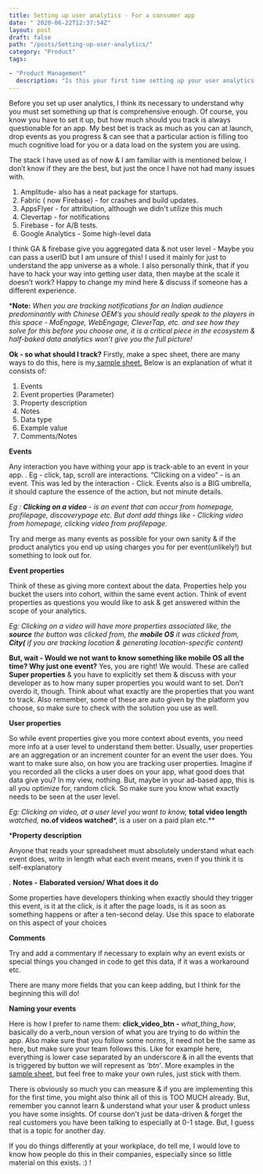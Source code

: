 ```yaml
---
title: Setting up user analytics - For a consumer app
date: "	2020-06-22T12:37:54Z"
layout: post
draft: false
path: "/posts/Setting-up-user-analytics/"
category: "Product"
tags:

- "Product Management"
  description: "Is this your first time setting up your user analytics for your product, I got you covered."
---
```



Before you set up user analytics, I think its necessary to understand why you must set something up that is comprehensive enough. Of course, you know you have to set it up, but how much should you track is always questionable for an app. My best bet is track as much as you can at launch, drop events as you progress & can see that a particular action is filling too much cognitive load for you or a data load on the system you are using. 

The stack I have used as of now & I am familiar with is mentioned below, I don’t know if they are the best, but just the once I have not had many issues with. 

1. Amplitude- also has a neat package for startups. 
2. Fabric ( now Firebase)  - for crashes and build updates.
3.  AppsFlyer -  for attribution, although we didn't utilize this much 
4. Clevertap - for notifications
5. Firebase - for A/B tests.
6. Google Analytics - Some high-level data

I think GA & firebase give you aggregated data & not user level - Maybe you can pass a userID but I am unsure of this! I used it mainly for just to understand the app universe as a whole. I also personally think, that if you have to hack your way into getting user data, then maybe at the scale it doesn’t work? Happy to change my mind here & discuss if someone has a different experience. 

***Note:** *When you are tracking notifications for an Indian audience predominantly with Chinese OEM’s you should really speak to the players in this space - MoEngage, WebEngage, CleverTap, etc. and see how they solve for this before you choose one, it is a critical piece in the ecosystem & half-baked data analytics won’t give you the full picture!*

**Ok - so what should I track?**
Firstly, make a spec sheet, there are many ways to do this, here is my[ sample sheet.](https://docs.google.com/spreadsheets/d/1nWmyQyJ7wjnYS44B7zNwb7YQMggoYeKzm0pUM_kRjao/edit?usp=sharing) Below is an explanation of what it consists of:

1. Events
2. Event properties (Parameter) 
3. Property description
4. Notes
5. Data type
6. Example value
7. Comments/Notes 

**Events**

Any interaction you have withing your app is track-able to an event in your app. . Eg - click, tap, scroll are interactions. “Clicking on a video” - is an event. This was led by the interaction - Click. Events also is a BIG umbrella, it should capture the essence of the action, but not minute details. 

*Eg : **Clicking on a video** - is an event that can occur from homepage, profilepage, discoverypage etc. But dont add things like - Clicking video from homepage, clicking video from profilepage.* 

Try and merge as many events as possible for your own sanity & if the product analytics you end up using charges you for per event(unlikely!) but something to look out for. 

**Event properties**

Think of these as giving more context about the data. Properties help you bucket the users into cohort, within the same event action. Think of event properties as questions you would like to ask & get answered within the scope of your analytics. 


*Eg: Clicking on a video will have more properties associated like, the **source** the button was clicked from, the **mobile OS** it was clicked from, **City(** if you are tracking location & generating location-specific content)* 

**But, wait - Would we not want to know something like mobile OS all the time? Why just one event?** Yes, you are right! We would. These are called **Super properties** & you have to explicitly set them & discuss with your developer as to how many super properties you would want to set. Don’t overdo it, though. Think about what exactly are the properties that you want to track. Also remember, some of these are auto given by the platform you choose, so make sure to check with the solution you use as well. 

**User properties**

So while event properties give you more context about events, you need more info at a user level to understand them better. Usually, user properties are an aggregation or an increment counter for an event the user does. You want to make sure also, on how you are tracking user properties. Imagine if you recorded all the clicks a user does on your app, what good does that data give you? In my view, nothing. But, maybe in your ad-based app, this is all you optimize for, random click. So make sure you know what exactly needs to be seen at the user level. 

*Eg: Clicking on video, at a user level you want to know,* **total video length** *watched,* **no.of videos watched***, is a user on a paid plan etc.**

***Property description**

Anyone that reads your spreadsheet must absolutely understand what each event does, write in length what each event means, even if you think it is self-explanatory

. **Notes -** **Elaborated version/ What does it do**

Some properties have developers thinking when exactly should they trigger this event, is it at the click, is it after the page loads, is it as soon as something happens or after a ten-second delay. Use this space to elaborate on this aspect of your choices

**Comments**

Try and add a commentary if necessary to explain why an event exists or special things you changed in code to get this data, if it was a workaround etc. 

There are many more fields that you can keep adding, but I think for the beginning this will do! 

**Naming your events**

Here is how I prefer to name them: **click_video_btn** **-** *what_thing_how*, basically do a verb_noun version of what you are trying to do within the app. Also make sure that you follow some norms, it need not be the same as here, but make sure your team follows this. Like for example here, everything is lower case separated by an underscore & in all the events that is triggered by button we will represent as *‘btn’*. More examples in the[ sample sheet](https://docs.google.com/spreadsheets/d/1nWmyQyJ7wjnYS44B7zNwb7YQMggoYeKzm0pUM_kRjao/edit?usp=sharing), but feel free to make your own rules, just stick with them. 


There is obviously so much you can measure & if you are implementing this for the first time, you might also think all of this is TOO MUCH already. But, remember you cannot learn & understand what your user & product unless you have some insights. Of course don't just be data-driven & forget the real customers you have been talking to especially at 0-1 stage. But, I guess that is a topic for another day. 

If you do things differently at your workplace, do tell me, I would love to know how people do this in their companies, especially since so little material on this exists. :) !